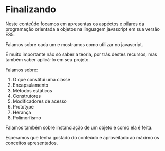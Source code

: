 # Finalizando

Neste conteúdo focamos em apresentas os aspéctos e pilares da programação orientada a objetos na linguagem javascript em sua versão ES5.

Falamos sobre cada um e mostramos como utilizar no javascript.

É muito importante não só saber a teoria, por trás destes recursos, mas também saber aplicá-lo em seu projeto.

Falamos sobre:

1. O que constitui uma classe
2. Encapsulamento
3. Métodos estáticos
4. Construtores
5. Modificadores de acesso
6. Prototype
7. Herança
8. Polimorfismo

Falamos também sobre instanciação de um objeto e como ela é feita.

Esperamos que tenha gostado do conteúdo e aproveitado ao máximo os conceitos apresentados.